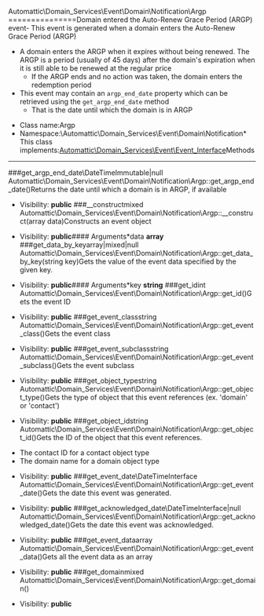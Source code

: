 Automattic\Domain_Services\Event\Domain\Notification\Argp
===============Domain entered the Auto-Renew Grace Period (ARGP) event- This event is generated when a domain enters the Auto-Renew Grace Period (ARGP)
- A domain enters the ARGP when it expires without being renewed. The ARGP is a period (usually of 45 days) after the
  domain's expiration when it is still able to be renewed at the regular price
    - If the ARGP ends and no action was taken, the domain enters the redemption period
- This event may contain an `argp_end_date` property which can be retrieved using the `get_argp_end_date` method
    - That is the date until which the domain is in ARGP
* Class name:Argp
* Namespace:\Automattic\Domain_Services\Event\Domain\Notification* This class implements:[Automattic\Domain_Services\Event\Event_Interface](Automattic-Domain_Services-Event-Event_Interface.md)Methods
-------
###get_argp_end_date\DateTimeImmutable|null Automattic\Domain_Services\Event\Domain\Notification\Argp::get_argp_end_date()Returns the date until which a domain is in ARGP, if available



* Visibility: **public**
###__constructmixed Automattic\Domain_Services\Event\Domain\Notification\Argp::__construct(array data)Constructs an event object



* Visibility: **public**#### Arguments*data **array**
###get_data_by_keyarray|mixed|null Automattic\Domain_Services\Event\Domain\Notification\Argp::get_data_by_key(string key)Gets the value of the event data specified by the given key.



* Visibility: **public**#### Arguments*key **string**
###get_idint Automattic\Domain_Services\Event\Domain\Notification\Argp::get_id()Gets the event ID



* Visibility: **public**
###get_event_classstring Automattic\Domain_Services\Event\Domain\Notification\Argp::get_event_class()Gets the event class



* Visibility: **public**
###get_event_subclassstring Automattic\Domain_Services\Event\Domain\Notification\Argp::get_event_subclass()Gets the event subclass



* Visibility: **public**
###get_object_typestring Automattic\Domain_Services\Event\Domain\Notification\Argp::get_object_type()Gets the type of object that this event references (ex. 'domain' or 'contact')



* Visibility: **public**
###get_object_idstring Automattic\Domain_Services\Event\Domain\Notification\Argp::get_object_id()Gets the ID of the object that this event references.

- The contact ID for a contact object type
- The domain name for a domain object type

* Visibility: **public**
###get_event_date\DateTimeInterface Automattic\Domain_Services\Event\Domain\Notification\Argp::get_event_date()Gets the date this event was generated.



* Visibility: **public**
###get_acknowledged_date\DateTimeInterface|null Automattic\Domain_Services\Event\Domain\Notification\Argp::get_acknowledged_date()Gets the date this event was acknowledged.



* Visibility: **public**
###get_event_dataarray Automattic\Domain_Services\Event\Domain\Notification\Argp::get_event_data()Gets all the event data as an array



* Visibility: **public**
###get_domainmixed Automattic\Domain_Services\Event\Domain\Notification\Argp::get_domain()



* Visibility: **public**
